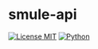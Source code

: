 # smule-api


[![License MIT](https://img.shields.io/badge/license-MIT-blue.svg)](https://opensource.org/licenses/mit-license.php) [![Python](https://img.shields.io/badge/Written%20in-Python%203-blue.svg)](https://www.python.org/)
